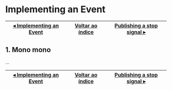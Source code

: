 # Implementing an Event

[◂ Implementing an Event](05-implementing-an-event.md) | [Voltar ao índice](index.md) | [Publishing a stop signal ▸](07-publishing-a-stop-signal.md)
-- | -- | --

## 1. Mono mono

...

[◂ Implementing an Event](05-implementing-an-event.md) | [Voltar ao índice](index.md) | [Publishing a stop signal ▸](07-publishing-a-stop-signal.md)
-- | -- | --

